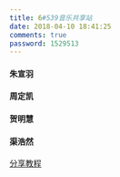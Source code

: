 ```yaml
---
title: 6#539音乐共享站
date: 2018-04-10 18:41:25
comments: true
password: 1529513
---
```


#### 朱宣羽

<div class="aplayer" data-id="2180837181" data-server="netease" data-type="playlist"></div>

#### 周定凯

<div class="aplayer" data-id="11100236" data-server="netease" data-type="playlist"></div>

#### 贺明慧

<div class="aplayer" data-id="373559" data-server="xiami" data-type="song"></div>

#### 渠浩然

<div class="aplayer" data-id="11100236" data-server="netease" data-type="playlist"></div>

[分享教程](http://otmfpj0s2.bkt.clouddn.com/document/%E5%88%86%E4%BA%AB%E8%AF%B4%E6%98%8E)

